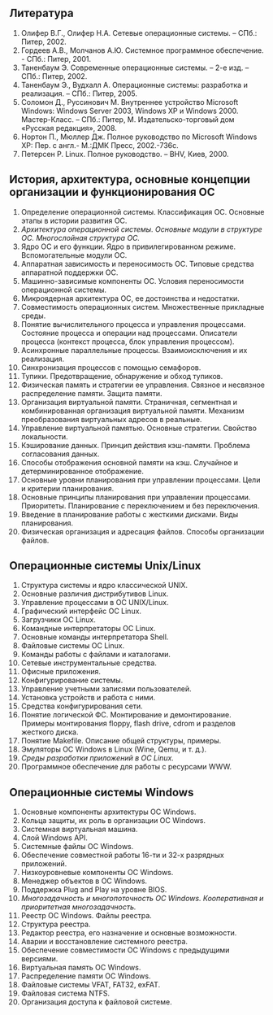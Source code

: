 ## Литература
1. Олифер В.Г., Олифер Н.А. Сетевые операционные системы. – СПб.: Питер, 2002. 
2. Гордеев А.В., Молчанов А.Ю. Системное программное обеспечение. - СПб.: Питер, 2001. 
3. Таненбаум Э. Современные операционные системы. – 2-е изд. – СПб.: Питер, 2002. 
4. Таненбаум Э., Вудхалл А. Операционные системы: разработка и реализация. – СПб.: Питер, 2005.
5. Соломон Д., Руссинович М. Внутреннее устройство Microsoft Windows: Windows Server 2003, Windows XP и Windows 2000. Мастер-Класс. – СПб.: Питер, М. Издательско-торговый дом «Русская редакция», 2008. 
6. Нортон П., Мюллер Дж. Полное руководство по Microsoft Windows XP: Пер. с англ.- М.:ДМК Пресс, 2002.-736с. 
7. Петерсен Р. Linux. Полное руководство. – BHV, Киев, 2000.

## История, архитектура, основные концепции организации и функционирования ОС
1. Определение операционной системы. Классификация ОС. Основные этапы в истории развития ОС. 
2. *Архитектура операционной системы. Основные модули в структуре ОС. Многослойная структура ОС.* 
3. Ядро ОС и его функции. Ядро в привилегированном режиме. Вспомогательные модули ОС. 
4. Аппаратная зависимость и переносимость ОС. Типовые средства аппаратной поддержки ОС. 
5. Машинно-зависимые компоненты ОС. Условия переносимости операционной системы. 
6. Микроядерная архитектура ОС, ее достоинства и недостатки. 
7. Совместимость операционных систем. Множественные прикладные среды. 
8. Понятие вычислительного процесса и управления процессами. Состояние процесса и операции над процессами. Описатели процесса (контекст процесса, блок управления процессом). 
9. Асинхронные параллельные процессы. Взаимоисключения и их реализация. 
10. Синхронизация процессов с помощью семафоров. 
11. Тупики. Предотвращение, обнаружение и обход тупиков. 
12. Физическая память и стратегии ее управления. Связное и несвязное распределение памяти. Защита памяти.
13. Организация виртуальной памяти. Страничная, сегментная и комбинированная организация виртуальной памяти. Механизм преобразования виртуальных адресов в реальные. 
14. Управление виртуальной памятью. Основные стратегии. Свойство локальности. 
15. Кэширование данных. Принцип действия кэш-памяти. Проблема согласования данных. 
16. Способы отображения основной памяти на кэш. Случайное и детерминированное отображение. 
17. Основные уровни планирования при управлении процессами. Цели и критерии планирования. 
18. Основные принципы планирования при управлении процессами. Приоритеты. Планирование с переключением и без переключения. 
19. Введение в планирование работы с жесткими дисками. Виды планирования.
20. Физическая организация и адресация файлов. Способы организации файлов.
## Операционные системы Unix/Linux
1. Структура системы и ядро классической UNIX. 
2. Основные различия дистрибутивов Linux. 
3. Управление процессами в ОС UNIX/Linux. 
4. Графический интерфейс ОС Linux. 
5. Загрузчики OC Linux. 
6. Командные интерпретаторы ОС Linux. 
7. Основные команды интерпретатора Shell. 
8. Файловые системы ОС Linux. 
9. Команды работы с файлами и каталогами. 
10. Сетевые инструментальные средства. 
11. Офисные приложения. 
12. Конфигурирование системы. 
13. Управление учетными записями пользователей. 
14. Установка устройств и работа с ними. 
15. Средства конфигурирования сети. 
16. Понятие логической ФС. Монтирование и демонтирование. Примеры монтирования floppy, flash drive, cdrom и разделов жесткого диска. 
17. Понятие Makefile. Описание общей структуры, примеры. 
18. Эмуляторы ОС Windows в Linux (Wine, Qemu, и т. д.). 
19. *Среды разработки приложений в ОС Linux.* 
20. Программное обеспечение для работы с ресурсами WWW.
## Операционные системы Windows
1. Основные компоненты архитектуры ОС Windows. 
2. Кольца защиты, их роль в организации ОС Windows. 
3. Системная виртуальная машина. 
4. Слой Windows API. 
5. Системные файлы ОС Windows. 
6. Обеспечение совместной работы 16-ти и 32-х разрядных приложений. 
7. Низкоуровневые компоненты ОС Windows. 
8. Менеджер объектов в ОС Windows. 
9. Поддержка Plug and Play на уровне BIOS. 
10. *Многозадачность и многопоточность ОС Windows. Кооперативная и приоритетная многозадачность.* 
11. Реестр ОС Windows. Файлы реестра.
12. Структура реестра.
13. Редактор реестра, его назначение и основные возможности. 
14. Аварии и восстановление системного реестра. 
15. Обеспечение совместимости ОС Windows с предыдущими версиями. 
16. Виртуальная память ОС Windows. 
17. Распределение памяти ОС Windows. 
18. Файловые системы VFAT, FAT32, exFAT. 
19. Файловая система NTFS. 
20. Организация доступа к файловой системе.